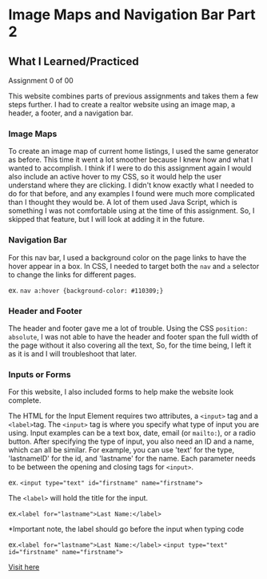 # Image Maps and Navigation Bar Part 2
## What I Learned/Practiced
Assignment 0 of 00

This website combines parts of previous assignments and takes them a few steps further. I had to create a realtor website using an image map, a header, a footer, and a navigation bar. 

### Image Maps 
To create an image map of current home listings, I used the same generator as before. This time it went a lot smoother because I knew how and what I wanted to accomplish. I think if I were to do this assignment again I would also include an active hover to my CSS, so it would help the user understand where they are clicking. I didn't know exactly what I needed to do for that before, and any examples I found were much more complicated than I thought they would be. A lot of them used Java Script, which is something I was not comfortable using at the time of this assignment. So, I skipped that feature, but I will look at adding it in the future. 

### Navigation Bar
For this nav bar, I used a background color on the page links to have the hover appear in a box. In CSS, I needed to target both the ```nav``` and ```a``` selector to change the links for different pages. 

ex. ```nav a:hover {background-color: #110309;}```

### Header and Footer
The header and footer gave me a lot of trouble. Using the CSS ```position: absolute```, I was not able to have the header and footer span the full width of the page without it also covering all the text, So, for the time being, I left it as it is and I will troubleshoot that later. 

### Inputs or Forms
For this website, I also included forms to help make the website look complete.

The HTML for the Input Element requires two attributes, a ```<input>``` tag and a ```<label>```tag. The ```<input>``` tag is where you specify what type of input you are using. Input examples can be a text box, date, email (or `mailto:`), or a radio button. After specifying the type of input, you also need an ID and a name, which can all be similar. For example, you can use 'text' for the type, 'lastnameID' for the id, and 'lastname' for the name. Each parameter needs to be between the opening and closing tags for ```<input>```.

ex. ```<input type="text" id="firstname" name="firstname">```

The ```<label>``` will hold the title for  the input. 

ex.```<label for="lastname">Last Name:</label>```  

*Important note, the label should go before the input when typing code 

ex.```<label for="lastname">Last Name:</label>``` 
```<input type="text" id="firstname" name="firstname">```

[Visit here](https://giaviolini.github.io/Real-Estate-Website-with-Image-Map/)

